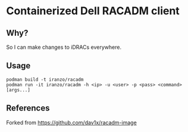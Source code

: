 # Containerized Dell RACADM client

## Why?

So I can make changes to iDRACs everywhere.

## Usage

```
podman build -t iranzo/racadm
podman run -it iranzo/racadm -h <ip> -u <user> -p <pass> <command> [args...]
```

## References

Forked from https://github.com/dav1x/racadm-image
